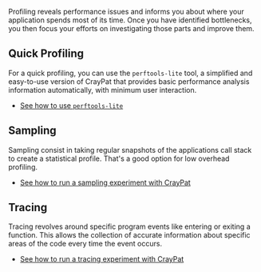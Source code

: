 

[lite]: ./perftools.md#perftools-lite
[sampling]: ./perftools.md#sampling
[tracing]: ./perftools.md#tracing

Profiling reveals performance issues and informs you about where your 
application spends most of its time. Once you have identified bottlenecks, you 
then focus your efforts on investigating those parts and improve them.

## Quick Profiling

For a quick profiling, you can use the `perftools-lite` tool, a simplified and
easy-to-use version of CrayPat that provides basic performance analysis 
information automatically, with minimum user interaction. 

- [See how to use `perftools-lite`][lite]

## Sampling

Sampling consist in taking regular snapshots of the applications call stack to 
create a statistical profile. That's a good option for low overhead profiling.

- [See how to run a sampling experiment with CrayPat][sampling]

## Tracing

Tracing revolves around specific program events like entering or exiting a 
function. This allows the collection of accurate information about specific 
areas of the code every time the event occurs.

- [See how to run a tracing experiment with CrayPat][tracing]